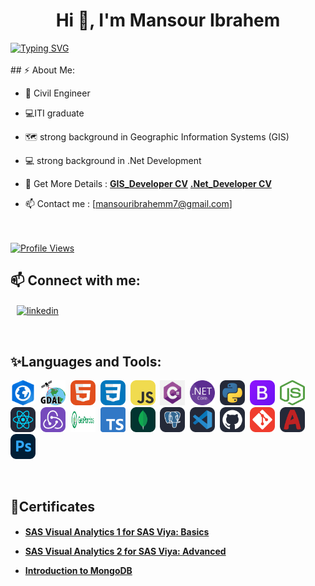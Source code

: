 
<h1 align="center">Hi 👋, I'm Mansour Ibrahem</h1>
<a href="https://git.io/typing-svg"><img src="https://readme-typing-svg.demolab.com?font=Fira+Code&duration=1500&pause=1000&color=02B300&width=450&lines=GIS+Developer;.Net+Developer;GIS+Analyst;ITIan" alt="Typing SVG" /></a>
<br>
<br>
## ⚡ About Me:

- 👷 Civil Engineer

- 💻ITI graduate 

- 🗺️ strong background in Geographic Information Systems (GIS)

- 💻 strong background in .Net Development

  

- 📝 Get More Details : 
[**GIS_Developer CV**](https://drive.google.com/drive/u/0/folders/1ugRyK4i1XTqn9flWqMMMhGEj_Lxe5YnS)
[**.Net_Developer CV**](https://drive.google.com/drive/u/0/folders/1ZpEE2e9ttWlwuvrFIFEp_N3oo4ctffea)

- 📫 Contact me : [mansouribrahemm7@gmail.com]
<br><br><br>
<a href="https://github.com/mansouribrahem7">
   <img alt="Profile Views" src="https://komarev.com/ghpvc/?username=mansouribrahem7&style=flat-square&label=Profile+Views&color=0891b2" />
</a>

## 📫 Connect with me:

<p align="left">
    <a style="margin: 0 10px" href="https://www.linkedin.com/in/mansour-ibrahem7/" target="blank"><img align="center" src="https://raw.githubusercontent.com/rahuldkjain/github-profile-readme-generator/master/src/images/icons/Social/linked-in-alt.svg" alt="linkedin" height="30" width="40" /></a>
</p>

<br>
<h2 align="left">✨Languages and Tools:</h2>
<p align="left"> 
<img src="icons/arcgis-pro.png" alt="ArcGis-Pro" width="40" height="40"/>&nbsp;
<img src="icons/GDAL.png" alt="GDAL" width="40" height="40"/>&nbsp;
<img src="icons/HTML.svg" alt="HTML" width="40" height="40"/>&nbsp;
<img src="icons/CSS.svg" alt="CSS" width="40" height="40"/>&nbsp;
<img src="icons/JavaScript.svg" alt="Javascript" width="40" height="40"/>&nbsp;
<img src="icons/C%23.png" alt="C#" width="40" height="40"/>&nbsp;
<img src="icons/NET_Core_Logo.svg.png" alt="ASB.Net" width="40" height="40"/>&nbsp;
<img src="icons/Python-Dark.svg" alt="Python" width="40" height="40"/>&nbsp;
<img src="icons/Bootstrap.svg" alt="Bootstrap" width="40" height="40"/>&nbsp;
<img src="icons/Node-Js.png" alt="Node-Js" width="40" height="40"/>&nbsp;
<img src="icons/React-Dark.svg" alt="React" width="40" height="40"/>&nbsp;
<img src="icons/Redux.svg" alt="Redux" width="40" height="40"/>&nbsp;
<img src="icons/geopandas_logo.png" alt="geopandas" width="40" height="40"/>&nbsp;
<img src="icons/Typescript_logo_2020.svg.png" alt="typescript" width="40" height="40"/>&nbsp;
<img src="icons/MongoDB.svg" alt="MongoDB" width="40" height="40"/>&nbsp;
<img src="icons/PostgreSQL-Dark.svg" alt="PostgreSQL" width="40" height="40"/>&nbsp;
<img src="icons/VSCode-Dark.svg" alt="VS Code" width="40" height="40"/>&nbsp;
<img src="icons/Github-Dark.svg" alt="Github" width="40" height="40"/>&nbsp;
<img src="icons/Git.svg" alt="Git" width="40" height="40"/>&nbsp;
<img src="icons/AutoCAD-Dark.svg" alt="AutoCAD" width="40" height="40"/>&nbsp;
<img src="icons/Photoshop.svg" alt="Photoshop" width="40" height="40"/>&nbsp;
</p>

<br>
<h2 align="left">📜Certificates</h2>

<h4>
   

   
- <a href="https://www.credly.com/badges/a939d405-a026-4d76-91da-9b1b1f538d04/linked_in_profile">SAS Visual Analytics 1 for SAS Viya: Basics</a>

- <a href="https://www.credly.com/badges/d4758f03-a726-4d4b-8a3f-2fa3e4d95050/linked_in_profile">SAS Visual Analytics 2 for SAS Viya: Advanced</a>

- <a href="https://learn.mongodb.com/c/uAUxKAPSQ6S7ose3kgM9OQ">Introduction to MongoDB</a>
  

  
</h4>

